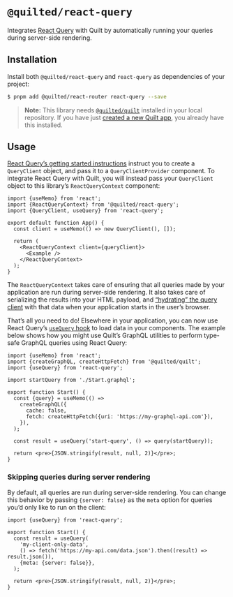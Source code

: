 # `@quilted/react-query`

Integrates [React Query](https://react-query.tanstack.com/) with Quilt by automatically running your queries during server-side rendering.

## Installation

Install both `@quilted/react-query` and `react-query` as dependencies of your project:

```bash
$ pnpm add @quilted/react-router react-query --save
```

> **Note:** This library needs [`@quilted/quilt`](../../packages/quilt) installed in your local repository. If you have just [created a new Quilt app](../../documentation/getting-started.md), you already have this installed.

## Usage

[React Query’s getting started instructions](https://react-query.tanstack.com/overview) instruct you to create a `QueryClient` object, and pass it to a `QueryClientProvider` component. To integrate React Query with Quilt, you will instead pass your `QueryClient` object to this library’s `ReactQueryContext` component:

```tsx
import {useMemo} from 'react';
import {ReactQueryContext} from '@quilted/react-query';
import {QueryClient, useQuery} from 'react-query';

export default function App() {
  const client = useMemo(() => new QueryClient(), []);

  return (
    <ReactQueryContext client={queryClient}>
      <Example />
    </ReactQueryContext>
  );
}
```

The `ReactQueryContext` takes care of ensuring that all queries made by your application are run during server-side rendering. It also takes care of serializing the results into your HTML payload, and [“hydrating” the query client](https://react-query.tanstack.com/guides/ssr#using-hydration) with that data when your application starts in the user’s browser.

That’s all you need to do! Elsewhere in your application, you can now use React Query’s [`useQuery` hook](https://react-query.tanstack.com/guides/queries) to load data in your components. The example below shows how you might use Quilt’s GraphQL utilities to perform type-safe GraphQL queries using React Query:

```tsx
import {useMemo} from 'react';
import {createGraphQL, createHttpFetch} from '@quilted/quilt';
import {useQuery} from 'react-query';

import startQuery from './Start.graphql';

export function Start() {
  const {query} = useMemo(() =>
    createGraphQL({
      cache: false,
      fetch: createHttpFetch({uri: 'https://my-graphql-api.com'}),
    }),
  );

  const result = useQuery('start-query', () => query(startQuery));

  return <pre>{JSON.stringify(result, null, 2)}</pre>;
}
```

### Skipping queries during server rendering

By default, all queries are run during server-side rendering. You can change this behavior by passing `{server: false}` as the `meta` option for queries you’d only like to run on the client:

```tsx
import {useQuery} from 'react-query';

export function Start() {
  const result = useQuery(
    'my-client-only-data',
    () => fetch('https://my-api.com/data.json').then((result) => result.json()),
    {meta: {server: false}},
  );

  return <pre>{JSON.stringify(result, null, 2)}</pre>;
}
```
